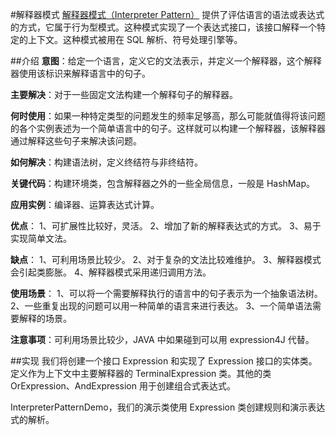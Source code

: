 #解释器模式
[解释器模式（Interpreter Pattern）](https://www.runoob.com/design-pattern/interpreter-pattern.html) 提供了评估语言的语法或表达式的方式，它属于行为型模式。这种模式实现了一个表达式接口，该接口解释一个特定的上下文。这种模式被用在 SQL 解析、符号处理引擎等。

##介绍
**意图**：给定一个语言，定义它的文法表示，并定义一个解释器，这个解释器使用该标识来解释语言中的句子。

**主要解决**：对于一些固定文法构建一个解释句子的解释器。

**何时使用**：如果一种特定类型的问题发生的频率足够高，那么可能就值得将该问题的各个实例表述为一个简单语言中的句子。这样就可以构建一个解释器，该解释器通过解释这些句子来解决该问题。

**如何解决**：构建语法树，定义终结符与非终结符。

**关键代码**：构建环境类，包含解释器之外的一些全局信息，一般是 HashMap。

**应用实例**：编译器、运算表达式计算。

**优点**： 1、可扩展性比较好，灵活。 2、增加了新的解释表达式的方式。 3、易于实现简单文法。

**缺点**： 1、可利用场景比较少。 2、对于复杂的文法比较难维护。 3、解释器模式会引起类膨胀。 4、解释器模式采用递归调用方法。

**使用场景**： 1、可以将一个需要解释执行的语言中的句子表示为一个抽象语法树。 2、一些重复出现的问题可以用一种简单的语言来进行表达。 3、一个简单语法需要解释的场景。

**注意事项**：可利用场景比较少，JAVA 中如果碰到可以用 expression4J 代替。

##实现
我们将创建一个接口 Expression 和实现了 Expression 接口的实体类。定义作为上下文中主要解释器的 TerminalExpression 类。其他的类 OrExpression、AndExpression 用于创建组合式表达式。

InterpreterPatternDemo，我们的演示类使用 Expression 类创建规则和演示表达式的解析。
